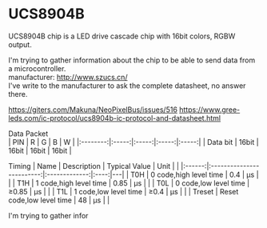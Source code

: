 # UCS8904B

UCS8904B chip is a LED drive cascade chip with 16bit colors, RGBW output.

I'm trying to gather information about the chip to be able to send data from a microcontroller.  
manufacturer: http://www.szucs.cn/  
I've write to the manufacturer to ask the complete datasheet, no answer there.

https://giters.com/Makuna/NeoPixelBus/issues/516
https://www.gree-leds.com/ic-protocol/ucs8904b-ic-protocol-and-datasheet.html

Data Packet  
|    PIN   |   R   |   G   |   B   |   W   |
|:--------:|:-----:|:-----:|:-----:|:-----:|
| Data bit | 16bit | 16bit | 16bit | 16bit |

Timing
|  Name  |        Description        | Typical Value | Unit |   |
|:------:|:-------------------------:|:-------------:|:----:|---|
|   T0H  |   0 code,high level time  |      0.4      |  μs  |   |
|   T1H  |   1 code,high level time  |      0.85     |  μs  |   |
|   T0L  |   0 code,low level time   |     ≥0.85     |  μs  |   |
|   T1L  |   1 code,low level time   |      ≥0.4     |  μs  |   |
| Treset | Reset code,low level time |       48      |  μs  |   |


I'm trying to gather infor